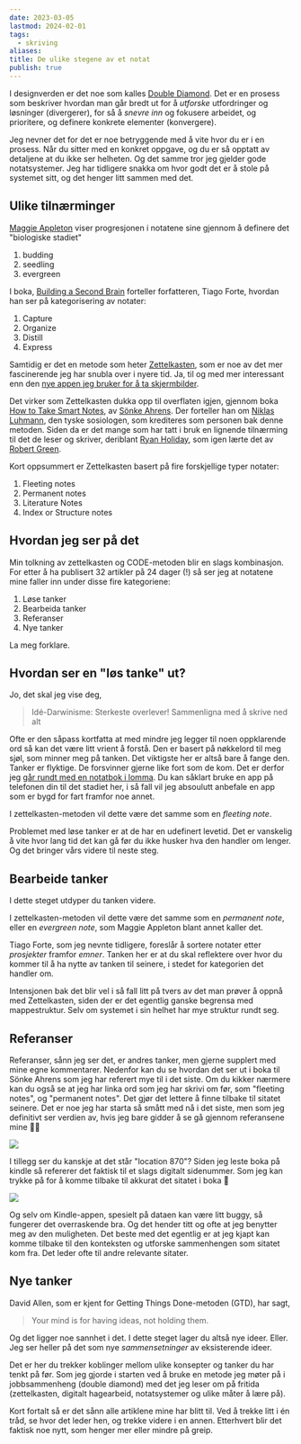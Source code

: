 ```yaml
---
date: 2023-03-05
lastmod: 2024-02-01
tags:
  - skriving
aliases: 
title: De ulike stegene av et notat
publish: true
---
```


I designverden er det noe som kalles [Double Diamond](https://www.designcouncil.org.uk/our-work/news-opinion/double-diamond-15-years/?ref=simen-skriver). Det er en prosess som beskriver hvordan man går bredt ut for å _utforske_ utfordringer og løsninger (divergerer), for så å _snevre inn_ og fokusere arbeidet, og prioritere, og definere konkrete elementer (konvergere).

Jeg nevner det for det er noe betryggende med å vite hvor du er i en prosess. Når du sitter med en konkret oppgave, og du er så opptatt av detaljene at du ikke ser helheten. Og det samme tror jeg gjelder gode notatsystemer. Jeg har tidligere snakka om hvor godt det er å stole på systemet sitt, og det henger litt sammen med det.

## Ulike tilnærminger

[Maggie Appleton](https://maggieappleton.com/?ref=simen-skriver) viser progresjonen i notatene sine gjennom å definere det "biologiske stadiet"

1.  budding
2.  seedling
3.  evergreen

I boka, [Building a Second Brain](https://www.buildingasecondbrain.com/?ref=simen-skriver) forteller forfatteren, Tiago Forte, hvordan han ser på kategorisering av notater:

1.  Capture
2.  Organize
3.  Distill
4.  Express

Samtidig er det en metode som heter [Zettelkasten]([notes/En%20introduksjon%20til%20Zettelkasten), som er noe av det mer fascinerende jeg har snubla over i nyere tid. Ja, til og med mer interessant enn den [nye appen jeg bruker for å ta skjermbilder](notes/Den%20ene%20funksjonen%20som%20utgjør%20hele%20forskjellen.md). 

Det virker som Zettelkasten dukka opp til overflaten igjen, gjennom boka [How to Take Smart Notes](https://www.amazon.com/How-Take-Smart-Notes-Nonfiction/dp/1542866502?ref=simen-skriver), av [Sönke Ahrens](https://www.soenkeahrens.de/en/home?ref=simen-skriver). Der forteller han om [Niklas Luhmann](https://en.wikipedia.org/wiki/Niklas_Luhmann?ref=simen-skriver), den tyske sosiologen, som krediteres som personen bak denne metoden. Siden da er det mange som har tatt i bruk en lignende tilnærming til det de leser og skriver, deriblant [Ryan Holiday](https://ryanholiday.net/?ref=simen-skriver), som igen lærte det av [Robert Green](https://powerseductionandwar.com/?ref=simen-skriver).

Kort oppsummert er Zettelkasten basert på fire forskjellige typer notater:

1.  Fleeting notes
2.  Permanent notes
3.  Literature Notes
4.  Index or Structure notes

## Hvordan jeg ser på det

Min tolkning av zettelkasten og CODE-metoden blir en slags kombinasjon. For etter å ha publisert 32 artikler på 24 dager (!) så ser jeg at notatene mine faller inn under disse fire kategoriene:

1.  Løse tanker
2.  Bearbeida tanker
3.  Referanser
4.  Nye tanker

La meg forklare.

## Hvordan ser en "løs tanke" ut?

Jo, det skal jeg vise deg,

> Idé-Darwinisme: Sterkeste overlever! Sammenligna med å skrive ned alt

Ofte er den såpass kortfatta at med mindre jeg legger til noen oppklarende ord så kan det være litt vrient å forstå. Den er basert på nøkkelord til meg sjøl, som minner meg på tanken. Det viktigste her er altså bare å fange den. Tanker er flyktige. De forsvinner gjerne like fort som de kom. Det er derfor jeg [går rundt med en notatbok i lomma](notes/Hvorfor%20jeg%20går%20rundt%20med%20en%20notatbok%20i%20lomma.md). Du kan såklart bruke en app på telefonen din til det stadiet her, i så fall vil jeg absoulutt anbefale en app som er bygd for fart framfor noe annet.

I zettelkasten-metoden vil dette være det samme som en _fleeting note_.

Problemet med løse tanker er at de har en udefinert levetid. Det er vanskelig å vite hvor lang tid det kan gå før du ikke husker hva den handler om lenger. Og det bringer vårs videre til neste steg.

## Bearbeide tanker

I dette steget utdyper du tanken videre.

I zettelkasten-metoden vil dette være det samme som en _permanent note_, eller en _evergreen note_, som Maggie Appleton blant annet kaller det.

Tiago Forte, som jeg nevnte tidligere, foreslår å sortere notater etter _prosjekter_ framfor _emner_. Tanken her er at du skal reflektere over hvor du kommer til å ha nytte av tanken til seinere, i stedet for kategorien det handler om.

Intensjonen bak det blir vel i så fall litt på tvers av det man prøver å oppnå med Zettelkasten, siden der er det egentlig ganske begrensa med mappestruktur. Selv om systemet i sin helhet har mye struktur rundt seg.

## Referanser

Referanser, sånn jeg ser det, er andres tanker, men gjerne supplert med mine egne kommentarer. Nedenfor kan du se hvordan det ser ut i boka til Sönke Ahrens som jeg har referert mye til i det siste. Om du kikker nærmere kan du også se at jeg har linka ord som jeg har skrivi om før, som "fleeting notes", og "permanent notes". Det gjør det lettere å finne tilbake til sitatet seinere. Det er noe jeg har starta så smått med nå i det siste, men som jeg definitivt ser verdien av, hvis jeg bare gidder å se gå gjennom referansene mine 🤦‍♂️

![](https://www.simenskriver.no/content/images/2022/12/Simens-skjermbilder-22-12-2022--kl-09.14.30@2x.png)

I tillegg ser du kanskje at det står "location 870"? Siden jeg leste boka på kindle så refererer det faktisk til et slags digitalt sidenummer. Som jeg kan trykke på for å komme tilbake til akkurat det sitatet i boka 🤯

![](https://www.simenskriver.no/content/images/2022/12/Simens-skjermbilder-22-12-2022--kl-09.26.09.gif)

Og selv om Kindle-appen, spesielt på dataen kan være litt buggy, så fungerer det overraskende bra. Og det hender titt og ofte at jeg benytter meg av den muligheten. Det beste med det egentlig er at jeg kjapt kan komme tilbake til den konteksten og utforske sammenhengen som sitatet kom fra. Det leder ofte til andre relevante sitater.

## Nye tanker

David Allen, som er kjent for Getting Things Done-metoden (GTD), har sagt,

> Your mind is for having ideas, not holding them.

Og det ligger noe sannhet i det. I dette steget lager du altså nye ideer. Eller. Jeg ser heller på det som nye _sammensetninger_ av eksisterende ideer.

Det er her du trekker koblinger mellom ulike konsepter og tanker du har tenkt på før. Som jeg gjorde i starten ved å bruke en metode jeg møter på i jobbsammenheng (double diamond) med det jeg leser om på fritida (zettelkasten, digitalt hagearbeid, notatsystemer og ulike måter å lære på).

Kort fortalt så er det sånn alle artiklene mine har blitt til. Ved å trekke litt i én tråd, se hvor det leder hen, og trekke videre i en annen. Etterhvert blir det faktisk noe nytt, som henger mer eller mindre på greip.
